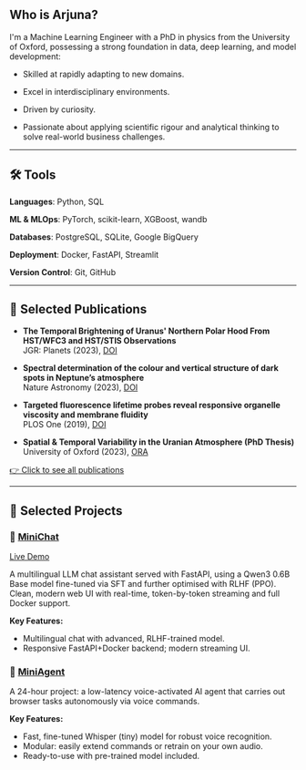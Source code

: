 ## Who is Arjuna?

I'm a Machine Learning Engineer with a PhD in physics from the University of Oxford, possessing a strong foundation in data, deep learning, and model development:

+ Skilled at rapidly adapting to new domains.

+ Excel in interdisciplinary environments.

+ Driven by curiosity.

+ Passionate about applying scientific rigour and analytical thinking to solve real-world business challenges.

---

## 🛠 Tools

**Languages**: Python, SQL

**ML & MLOps**: PyTorch, scikit-learn, XGBoost, wandb

**Databases**: PostgreSQL, SQLite, Google BigQuery

**Deployment**: Docker, FastAPI, Streamlit

**Version Control**: Git, GitHub

---

## 🧪 Selected Publications

- **The Temporal Brightening of Uranus' Northern Polar Hood From HST/WFC3 and HST/STIS Observations**  
  JGR: Planets (2023), [DOI](https://doi.org/10.1029/2023JE007904)

- **Spectral determination of the colour and vertical structure of dark spots in Neptune’s atmosphere**  
  Nature Astronomy (2023), [DOI](https://doi.org/10.1038/s41550-023-02047-0)

- **Targeted fluorescence lifetime probes reveal responsive organelle viscosity and membrane fluidity**  
  PLOS One (2019), [DOI](https://doi.org/10.1371/journal.pone.0211165)

- **Spatial & Temporal Variability in the Uranian Atmosphere (PhD Thesis)**  
  University of Oxford (2023), [ORA](https://ora.ox.ac.uk/objects/uuid:cd3a6bb2-bb91-483c-99b7-a382b485416b)

[👉 Click to see all publications](https://orcid.org/0000-0003-1482-9306)

---

## 📂 Selected Projects

### 💬 [MiniChat](https://github.com/ajamesl/mini-chat-llm)
[Live Demo](http://65.109.84.92:7000/)

A multilingual LLM chat assistant served with FastAPI, using a Qwen3 0.6B Base model fine-tuned via SFT and further optimised with RLHF (PPO). Clean, modern web UI with real-time, token-by-token streaming and full Docker support.

**Key Features:**
- Multilingual chat with advanced, RLHF-trained model.
- Responsive FastAPI+Docker backend; modern streaming UI.


### 🤖 [MiniAgent](https://github.com/ajamesl/mini-whisper-agent)

A 24-hour project: a low-latency voice-activated AI agent that carries out browser tasks autonomously via voice commands.

**Key Features:**
- Fast, fine-tuned Whisper (tiny) model for robust voice recognition.
- Modular: easily extend commands or retrain on your own audio.
- Ready-to-use with pre-trained model included.
<!--**Visualization**-->
